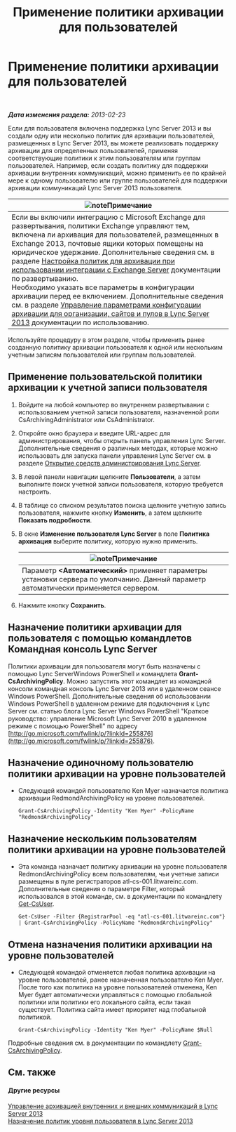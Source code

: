 ﻿---
title: Применение политики архивации для пользователей
TOCTitle: Применение политики архивации для пользователей
ms:assetid: 624a7d3e-389d-403a-97e5-f7bb17023ef3
ms:mtpsurl: https://technet.microsoft.com/ru-ru/library/Gg521004(v=OCS.15)
ms:contentKeyID: 49309953
ms.date: 05/19/2016
mtps_version: v=OCS.15
ms.translationtype: HT
---

# Применение политики архивации для пользователей

 

_**Дата изменения раздела:** 2013-02-23_

Если для пользователя включена поддержка Lync Server 2013 и вы создали одну или несколько политик для архивации пользователей, размещенных в Lync Server 2013, вы можете реализовать поддержку архивации для определенных пользователей, применяя соответствующие политики к этим пользователям или группам пользователей. Например, если создать политику для поддержки архивации внутренних коммуникаций, можно применить ее по крайней мере к одному пользователю или группе пользователей для поддержки архивации коммуникаций Lync Server 2013 пользователя.

<table>
<thead>
<tr class="header">
<th><img src="images/Gg398412.note(OCS.15).gif" title="note" alt="note" />Примечание</th>
</tr>
</thead>
<tbody>
<tr class="odd">
<td>Если вы включили интеграцию с Microsoft Exchange для развертывания, политики Exchange управляют тем, включена ли архивация для пользователей, размещенных в Exchange 2013, почтовые ящики которых помещены на юридическое удержание. Дополнительные сведения см. в разделе <a href="lync-server-2013-setting-up-policies-for-archiving-when-using-exchange-server-integration.md">Настройка политик для архивации при использовании интеграции с Exchange Server</a> документации по развертыванию.<br />
Необходимо указать все параметры в конфигурации архивации перед ее включением. Дополнительные сведения см. в разделе <a href="lync-server-2013-managing-archiving-configuration-options-for-your-organization-sites-and-pools.md">Управление параметрами конфигурации архивации для организации, сайтов и пулов в Lync Server 2013</a> документации по использованию.</td>
</tr>
</tbody>
</table>


Используйте процедуру в этом разделе, чтобы применить ранее созданную политику архивации пользователя к одной или нескольким учетным записям пользователей или группам пользователей.

## Применение пользовательской политики архивации к учетной записи пользователя

1.  Войдите на любой компьютер во внутреннем развертывании с использованием учетной записи пользователя, назначенной роли CsArchivingAdministrator или CsAdministrator.

2.  Откройте окно браузера и введите URL-адрес для администрирования, чтобы открыть панель управления Lync Server. Дополнительные сведения о различных методах, которые можно использовать для запуска панели управления Lync Server см. в разделе [Открытие средств администрирования Lync Server](lync-server-2013-open-lync-server-administrative-tools.md).

3.  В левой панели навигации щелкните **Пользователи**, а затем выполните поиск учетной записи пользователя, которую требуется настроить.

4.  В таблице со списком результатов поиска щелкните учетную запись пользователя, нажмите кнопку **Изменить**, а затем щелкните **Показать подробности**.

5.  В окне **Изменение пользователя Lync Server** в поле **Политика архивация** выберите политику, которую нужно применить.
    
    <table>
    <thead>
    <tr class="header">
    <th><img src="images/Gg398412.note(OCS.15).gif" title="note" alt="note" />Примечание</th>
    </tr>
    </thead>
    <tbody>
    <tr class="odd">
    <td>Параметр <strong>&lt;Автоматический&gt;</strong> применяет параметры установки сервера по умолчанию. Данный параметр автоматически применяется сервером.</td>
    </tr>
    </tbody>
    </table>


6.  Нажмите кнопку **Сохранить**.

## Назначение политики архивации для пользователя с помощью командлетов Командная консоль Lync Server

Политики архивации для пользователя могут быть назначены с помощью Lync ServerWindows PowerShell и командлета **Grant-CsArchivingPolicy**. Можно запустить этот командлет из командной консоли командная консоль Lync Server 2013 или в удаленном сеансе Windows PowerShell. Дополнительные сведения об использовании Windows PowerShell в удаленном режиме для подключения к Lync Server см. статью блога Lync Server Windows PowerShell "Краткое руководство: управление Microsoft Lync Server 2010 в удаленном режиме с помощью PowerShell" по адресу [http://go.microsoft.com/fwlink/p/?linkId=255876](http://go.microsoft.com/fwlink/p/?linkid=255876).

## Назначение одиночному пользователю политики архивации на уровне пользователей

  - Следующей командой пользователю Ken Myer назначается политика архивации RedmondArchivingPolicy на уровне пользователей.
    
        Grant-CsArchivingPolicy -Identity "Ken Myer" -PolicyName "RedmondArchivingPolicy"

## Назначение нескольким пользователям политики архивации на уровне пользователей

  - Эта команда назначает политику архивации на уровне пользователя RedmondArchivingPolicy всем пользователям, чьи учетные записи размещены в пуле регистраторов atl-cs-001.litwareinc.com. Дополнительные сведения о параметре Filter, который использовался в этой команде, см. в документации по командлету [Get-CsUser](https://docs.microsoft.com/en-us/powershell/module/skype/Get-CsUser).
    
        Get-CsUser -Filter {RegistrarPool -eq "atl-cs-001.litwareinc.com"} | Grant-CsArchivingPolicy -PolicyName "RedmondArchivingPolicy"

## Отмена назначения политики архивации на уровне пользователей

  - Следующей командой отменяется любая политика архивации на уровне пользователей, ранее назначенная пользователю Ken Myer. После того как политика на уровне пользователей отменена, Ken Myer будет автоматически управляться с помощью глобальной политики или политики его локального сайта, если такая существует. Политика сайта имеет приоритет над глобальной политикой.
    
        Grant-CsArchivingPolicy -Identity "Ken Myer" -PolicyName $Null

Подробные сведения см. в документации по командлету [Grant-CsArchivingPolicy](grant-csarchivingpolicy.md).

## См. также

#### Другие ресурсы

[Управление архивацией внутренних и внешних коммуникаций в Lync Server 2013](lync-server-2013-managing-the-archiving-of-internal-and-external-communications.md)  
[Назначение политик уровня пользователя в Lync Server 2013](lync-server-2013-assigning-per-user-policies.md)

